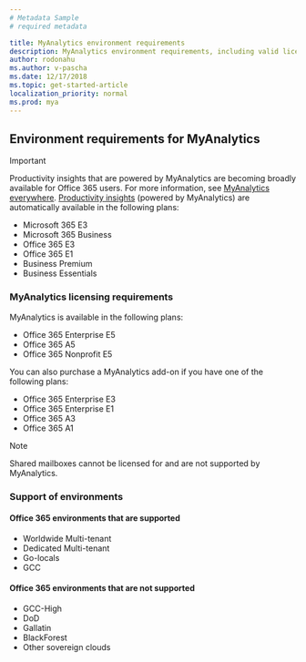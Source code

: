```yaml
---
# Metadata Sample
# required metadata

title: MyAnalytics environment requirements
description: MyAnalytics environment requirements, including valid licensing choices
author: rodonahu
ms.author: v-pascha
ms.date: 12/17/2018
ms.topic: get-started-article
localization_priority: normal 
ms.prod: mya
---
```


## Environment requirements for MyAnalytics

> [!Important] 
> Productivity insights that are powered by MyAnalytics are becoming broadly available for Office 365 users. For more information, see [MyAnalytics everywhere](https://www.microsoft.com/en-us/microsoft-365/blog/2019/01/02/myanalytics-the-fitness-tracker-for-work-is-now-more-broadly-available/).
> [Productivity insights](productivity-insights.md) (powered by MyAnalytics) are automatically available in the following plans:

 * Microsoft 365 E3
 * Microsoft 365 Business
 * Office 365 E3
 * Office 365 E1
 * Business Premium 
 * Business Essentials 

### MyAnalytics licensing requirements

MyAnalytics is available in the following plans:
* Office 365 Enterprise E5 
* Office 365 A5  
* Office 365 Nonprofit E5  

You can also purchase a MyAnalytics add-on if you have one of the following plans:
* Office 365 Enterprise E3 
* Office 365 Enterprise E1
* Office 365 A3
* Office 365 A1

> [!Note]
> Shared mailboxes cannot be licensed for and are not supported by MyAnalytics.

### Support of environments

#### Office 365 environments that are supported
* Worldwide Multi-tenant
* Dedicated Multi-tenant
* Go-locals
* GCC
 
#### Office 365 environments that are not supported
* GCC-High
* DoD
* Gallatin
* BlackForest
* Other sovereign clouds 

